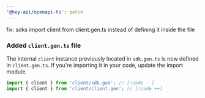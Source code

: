 ```yaml
---
'@hey-api/openapi-ts': patch
---
```


fix: sdks import client from client.gen.ts instead of defining it inside the file

### Added `client.gen.ts` file

The internal `client` instance previously located in `sdk.gen.ts` is now defined in `client.gen.ts`. If you're importing it in your code, update the import module.

```js
import { client } from 'client/sdk.gen'; // [!code --]
import { client } from 'client/client.gen'; // [!code ++]
```
